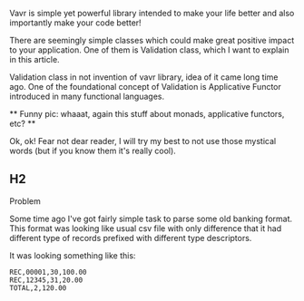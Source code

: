 Vavr is simple yet powerful library intended to make your life better and also importantly make your code better!

There are seemingly simple classes which could make great positive impact to your application. One of them is Validation class, which I want to explain in this article.

Validation class in not invention of vavr library, idea of it came long time ago. One of the foundational concept of Validation is Applicative Functor introduced in many functional languages.

** Funny pic: whaaat, again this stuff about monads, applicative functors, etc? **

Ok, ok! Fear not dear reader, I will try my best to not use those mystical words (but if you know them it's really cool). 

## H2
Problem 

Some time ago I've got fairly simple task to parse some old banking format. This format was looking like usual csv file with only difference that it had different type of records prefixed with different 
type descriptors.

It was looking something like this:

```
REC,00001,30,100.00
REC,12345,31,20.00
TOTAL,2,120.00 
```


